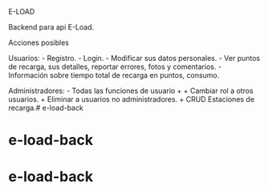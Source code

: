 E-LOAD

Backend para api E-Load.

Acciones posibles

Usuarios:
    - Registro.
    - Login.
    - Modificar sus datos personales.
    - Ver puntos de recarga, sus detalles, reportar errores, fotos y comentarios.
    - Información sobre tiempo total de recarga en puntos, consumo.

Administradores:
    - Todas las funciones de usuario +
        + Cambiar rol a otros usuarios.
        + Eliminar a usuarios no administradores.
        + CRUD Estaciones de recarga.# e-load-back
# e-load-back
# e-load-back
